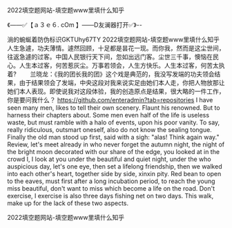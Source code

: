 2022填空题网站-填空题www里填什么知乎

《——✅【ａ３ｅ６. cOm 】——D友澜器打开✅》--

淌的蜿蜒着防伪标识GKTUhy67TY
2022填空题网站-填空题www里填什么知乎人生急遽，功夫薄情。遽然回顾，十足都是昙花一现。而你我，然而是这尘世间，往返急遽的过客。中国人民银行天下间，忽如出远门客。尘世三千事，懊恼在民心。人生本过客，何苦惹灰尘。万事若领会，人生方快乐。人生本过客，何苦太执着?
　　兰晓龙：《我的团长我的团》这个戏是典范的，我没写发端的功夫领会结果，由于结果领会了发端，中央这段对我来说实足由她们本人走，你把人物放那让她们本人表现。即使说我对这段体验，我的创造原点是结果，很大略的一件工作，你是要问我什么？
https://github.com/enteradmin?tab=repositories
I have seen many men, likes to tell their own scenery.
Flaunt his renowned.
But to harness their chapters about.
Some men even half of the life is useless waste, but must ramble with a halo of events, upon his poor vanity.
To say, really ridiculous, outsmart oneself, also do not know the sealing tongue.
Finally the old man stood up first, said with a sigh: "alas!
Think again way."
Review, let's meet already in who never forget the autumn night, the night of the bright moon decorated with our share of the edge, you looked at in the crowd I, I look at you under the beautiful and quiet night, under the who auspicious day, let's one eye, then set a lifelong friendship, then we walked into each other's heart, together side by side, xinxin pity.
Red bean to open to the eaves, must first after a long incubation period, to reach the young miss beautiful, don't want to miss which become a life on the road.
Don't exercise, I exercise is also three days fishing net on two days.
This walk, make up for the lack of these two aspects.




2022填空题网站-填空题www里填什么知乎
